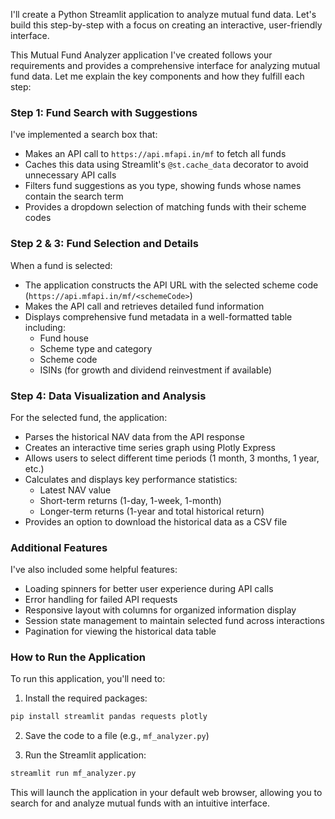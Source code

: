 I'll create a Python Streamlit application to analyze mutual fund data. Let's build this step-by-step with a focus on creating an interactive, user-friendly interface.

This Mutual Fund Analyzer application I've created follows your requirements and provides a comprehensive interface for analyzing mutual fund data. Let me explain the key components and how they fulfill each step:

### Step 1: Fund Search with Suggestions
I've implemented a search box that:
- Makes an API call to `https://api.mfapi.in/mf` to fetch all funds
- Caches this data using Streamlit's `@st.cache_data` decorator to avoid unnecessary API calls
- Filters fund suggestions as you type, showing funds whose names contain the search term
- Provides a dropdown selection of matching funds with their scheme codes

### Step 2 & 3: Fund Selection and Details
When a fund is selected:
- The application constructs the API URL with the selected scheme code (`https://api.mfapi.in/mf/<schemeCode>`)
- Makes the API call and retrieves detailed fund information
- Displays comprehensive fund metadata in a well-formatted table including:
  - Fund house
  - Scheme type and category
  - Scheme code
  - ISINs (for growth and dividend reinvestment if available)

### Step 4: Data Visualization and Analysis
For the selected fund, the application:
- Parses the historical NAV data from the API response
- Creates an interactive time series graph using Plotly Express
- Allows users to select different time periods (1 month, 3 months, 1 year, etc.)
- Calculates and displays key performance statistics:
  - Latest NAV value
  - Short-term returns (1-day, 1-week, 1-month)
  - Longer-term returns (1-year and total historical return)
- Provides an option to download the historical data as a CSV file

### Additional Features
I've also included some helpful features:
- Loading spinners for better user experience during API calls
- Error handling for failed API requests
- Responsive layout with columns for organized information display
- Session state management to maintain selected fund across interactions
- Pagination for viewing the historical data table

### How to Run the Application
To run this application, you'll need to:

1. Install the required packages:
```bash
pip install streamlit pandas requests plotly
```

2. Save the code to a file (e.g., `mf_analyzer.py`)

3. Run the Streamlit application:
```bash
streamlit run mf_analyzer.py
```

This will launch the application in your default web browser, allowing you to search for and analyze mutual funds with an intuitive interface.